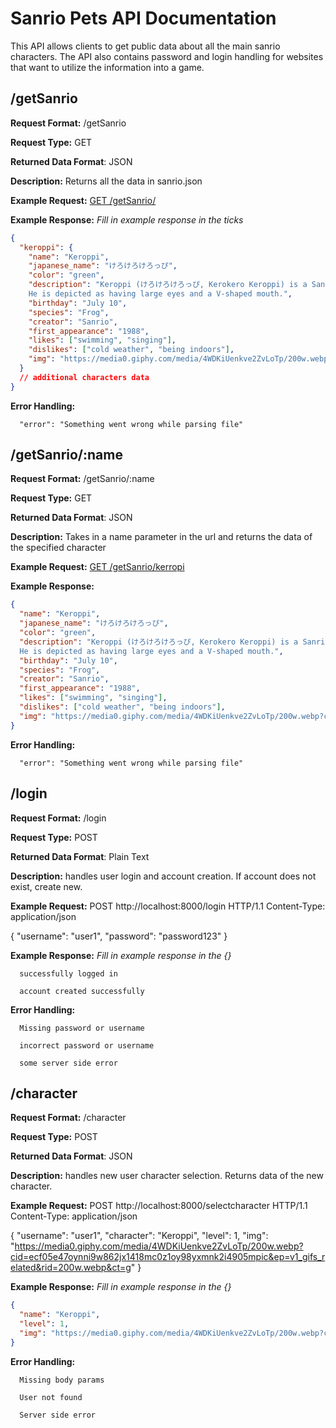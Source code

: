 # Sanrio Pets API Documentation
This API allows clients to get public data about all the main sanrio characters. The
API also contains password and login handling for websites that want to utilize the information into
a game.

## /getSanrio
**Request Format:** /getSanrio

**Request Type:** GET

**Returned Data Format**: JSON

**Description:** Returns all the data in sanrio.json

**Example Request:** [GET /getSanrio/](http://localhost:8000/getSanrio)


**Example Response:**
*Fill in example response in the ticks*

```json
{
  "keroppi": {
    "name": "Keroppi",
    "japanese_name": "けろけろけろっぴ",
    "color": "green",
    "description": "Keroppi (けろけろけろっぴ, Kerokero Keroppi) is a Sanrio character who is a frog. 
    He is depicted as having large eyes and a V-shaped mouth.",
    "birthday": "July 10",
    "species": "Frog",
    "creator": "Sanrio",
    "first_appearance": "1988",
    "likes": ["swimming", "singing"],
    "dislikes": ["cold weather", "being indoors"],
    "img": "https://media0.giphy.com/media/4WDKiUenkve2ZvLoTp/200w.webp?cid=ecf05e47oynni9w862jx1418mc0z1oy98yxmnk2i4905mpic&ep=v1_gifs_related&rid=200w.webp&ct=g"
  }
  // additional characters data
}
```

**Error Handling:**
```
  "error": "Something went wrong while parsing file"
```

## /getSanrio/:name
**Request Format:** /getSanrio/:name

**Request Type:** GET

**Returned Data Format**: JSON

**Description:** Takes in a name parameter in the url and returns the data of the specified 
character

**Example Request:** [GET /getSanrio/kerropi](http://localhost:8000/getSanrio/keroppi)

**Example Response:**

```json
{
  "name": "Keroppi",
  "japanese_name": "けろけろけろっぴ",
  "color": "green",
  "description": "Keroppi (けろけろけろっぴ, Kerokero Keroppi) is a Sanrio character who is a frog. 
  He is depicted as having large eyes and a V-shaped mouth.",
  "birthday": "July 10",
  "species": "Frog",
  "creator": "Sanrio",
  "first_appearance": "1988",
  "likes": ["swimming", "singing"],
  "dislikes": ["cold weather", "being indoors"],
  "img": "https://media0.giphy.com/media/4WDKiUenkve2ZvLoTp/200w.webp?cid=ecf05e47oynni9w862jx1418mc0z1oy98yxmnk2i4905mpic&ep=v1_gifs_related&rid=200w.webp&ct=g"
}
```

**Error Handling:**
```
  "error": "Something went wrong while parsing file"
```


## /login
**Request Format:** /login

**Request Type:** POST

**Returned Data Format**: Plain Text

**Description:** handles user login and account creation. If account does not exist, create new.

**Example Request:** 
POST http://localhost:8000/login HTTP/1.1
Content-Type: application/json

{
  "username": "user1",
  "password": "password123"
}

**Example Response:**
*Fill in example response in the {}*

```
  successfully logged in
```
```
  account created successfully
```

**Error Handling:**
```
  Missing password or username
```
```
  incorrect password or username
```
```
  some server side error
```

## /character
**Request Format:** /character

**Request Type:** POST

**Returned Data Format**: JSON

**Description:** handles new user character selection. Returns data of the new character.

**Example Request:** 
POST http://localhost:8000/selectcharacter HTTP/1.1
Content-Type: application/json

{
  "username": "user1",
  "character": "Keroppi",
  "level": 1,
  "img": "https://media0.giphy.com/media/4WDKiUenkve2ZvLoTp/200w.webp?cid=ecf05e47oynni9w862jx1418mc0z1oy98yxmnk2i4905mpic&ep=v1_gifs_related&rid=200w.webp&ct=g"
}

**Example Response:**
*Fill in example response in the {}*

```json
{
  "name": "Keroppi",
  "level": 1,
  "img": "https://media0.giphy.com/media/4WDKiUenkve2ZvLoTp/200w.webp?cid=ecf05e47oynni9w862jx1418mc0z1oy98yxmnk2i4905mpic&ep=v1_gifs_related&rid=200w.webp&ct=g"
}
```

**Error Handling:**
```
  Missing body params
```
```
  User not found
```
```
  Server side error
```